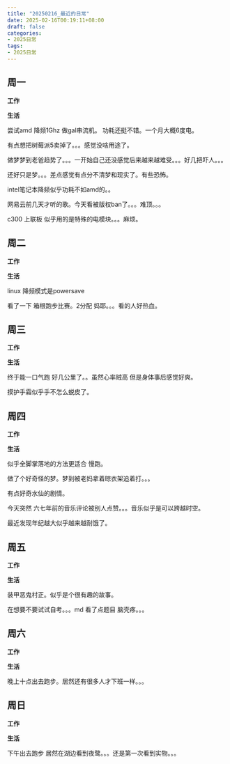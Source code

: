 ```yaml
---
title: "20250216_最近的日常"
date: 2025-02-16T00:19:11+08:00
draft: false
categories:
- 2025日常
tags:
- 2025日常
---
```



## 周一

**工作**



**生活**

尝试amd 降频1Ghz  做gal串流机。 功耗还挺不错。一个月大概6度电。

有点想把树莓派5卖掉了。。。感觉没啥用途了。

做梦梦到老爸趋势了。。。一开始自己还没感觉后来越来越难受。。。好几把吓人。。。

还好只是梦。。。差点感觉有点分不清梦和现实了。有些恐怖。


intel笔记本降频似乎功耗不如amd的。。

网易云前几天才听的歌。今天看被版权ban了。。。难顶。。。

c300 上联板 似乎用的是特殊的电模块。。。麻烦。

## 周二

**工作**



**生活**

linux 降频模式是powersave

看了一下 箱根跑步比赛。2分配 妈耶。。。看的人好热血。

## 周三


**工作**



**生活**

终于能一口气跑 好几公里了。。虽然心率贼高 但是身体事后感觉好爽。

摸护手霜似乎手不怎么蜕皮了。

## 周四


**工作**



**生活**

似乎全脚掌落地的方法更适合 慢跑。

做了个好奇怪的梦。梦到被老妈拿着晾衣架追着打。。。

有点好奇水仙的剧情。

今天突然 六七年前的音乐评论被别人点赞。。。音乐似乎是可以跨越时空。

最近发现年纪越大似乎越来越耐饿了。

## 周五


**工作**



**生活**

装甲恶鬼村正。似乎是个很有趣的故事。

在想要不要试试自考。。。md 看了点题目 脑壳疼。。。

## 周六


**工作**



**生活**

晚上十点出去跑步。居然还有很多人才下班一样。。。

## 周日


**工作**



**生活**

下午出去跑步 居然在湖边看到夜鹭。。。还是第一次看到实物。。。




